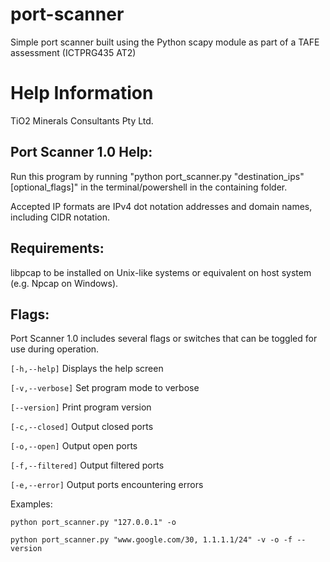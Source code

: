 # port-scanner

Simple port scanner built using the Python scapy module as part of a TAFE assessment (ICTPRG435 AT2)

# Help Information

TiO2 Minerals Consultants Pty Ltd.

## Port Scanner 1.0 Help:

Run this program by running "python port_scanner.py "destination_ips" [optional_flags]" in the terminal/powershell in the containing folder.

Accepted IP formats are IPv4 dot notation addresses and domain names, including CIDR notation.

## Requirements:

libpcap to be installed on Unix-like systems or equivalent on host system (e.g. Npcap on Windows).

## Flags:

Port Scanner 1.0 includes several flags or switches that can be toggled for use during operation.

`[-h,--help]`
Displays the help screen

`[-v,--verbose]`
Set program mode to verbose

`[--version]`
Print program version

`[-c,--closed]`
Output closed ports

`[-o,--open]`
Output open ports

`[-f,--filtered]`
Output filtered ports

`[-e,--error]`
Output ports encountering errors

Examples:

`python port_scanner.py "127.0.0.1" -o`

`python port_scanner.py "www.google.com/30, 1.1.1.1/24" -v -o -f --version`
